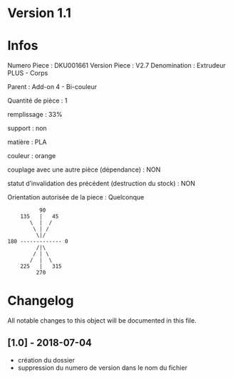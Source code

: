 # Version 1.1
# Infos
Numero Piece : DKU001661
Version Piece : V2.7
Denomination : Extrudeur PLUS - Corps

Parent : Add-on 4 - Bi-couleur

Quantité de pièce : 1

remplissage : 33%

support : non

matière : PLA

couleur : orange

couplage avec une autre pièce (dépendance) : NON

statut d’invalidation des précédent (destruction du stock) : NON

Orientation autorisée de la piece : Quelconque
```
          90
    135   |   45
       \  |  /
        \ | /
         \|/
180 ------------- 0
         /|\
        / | \
       /  |  \   
    225   |   315
         270
```
	   
	  
# Changelog
All notable changes to this object will be documented in this file.


## [1.0] - 2018-07-04
- création du dossier
- suppression du numero de version dans le nom du fichier
